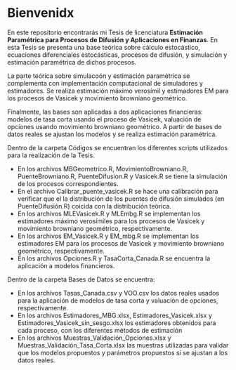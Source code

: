 # Bienvenidx
En este repositorio encontrarás mi Tesis de licenciatura **Estimación Paramétrica para Procesos de Difusión y Aplicaciones en Finanzas**. En esta Tesis se presenta una base teórica sobre cálculo estocástico, ecuaciones diferenciales estocásticas, procesos de difusión, y simulación y estimación paramétrica de dichos procesos. 

La parte teórica sobre simulacoón y estimación paramétrica se complementa con implementación computacional de simuladores y estimadores. Se realiza estimación máximo verosímil y estimadores EM para los procesos de Vasicek y movimiento browniano geométrico.

Finalmente, las bases son aplicadas a dos aplicaciones financieras: modelos de tasa corta usando el proceso de Vasicek, valuación de opciones usando movimiento browniano geométrico. A partir de bases de datos reales se ajustan los modelos y se realiza estimación paramétrica.

Dentro de la carpeta Códigos se encuentran los diferentes scripts utilizados para la realización de la Tesis. 
 - En los archivos MBGeometrico.R, MovimientoBrowniano.R, PuenteBrowniano.R, PuenteDifusion.R y Vasicek.R se tiene la simulación de los procesos correspondientes. 
 - En el archivo Calibrar_puente_vasicek.R se hace una calibración para verificar que el la distribución de los puentes de difusión simulados (en PuenteDifusión.R) coicida con la distribución teórica. 
 - En los archivos MLEVasicek.R y MLEmbg.R se implementan los estimadores máximo verosímiles para los procesos de Vasicek y movimiento browniano geométrico, respectivamente.
 - En los archivos EM_Vasicek.R y EM_mbg.R se implementan los estimadores EM para los procesos de Vasicek y movimiento browniano geométrico, respectivamente.
 - En los archivos Opciones.R y TasaCorta_Canada.R se encuentra la aplicación a modelos financieros.

Dentro de la carpeta Bases de Datos se encuentra:
 - En los archivos Tasas_Canada.csv y VOO.csv los datos reales usados para la aplicación de modelos de tasa corta y valuación de opciones, respectivamente.
 - En los archivos Estimadores_MBG.xlsx, Estimadores_Vasicek.xlsx y Estimadores_Vasicek_sin_sesgo.xlsx los estimadores obtenidos para cada proceso, con los diferentes métodos de estimación
 - En los archivos Muestras_Validación_Opciones.xlsx y Muestras_Validación_Tasa_Corta.xlsx las muestras utilizadas para validar que los modelos propuestos y parámetros propuestos sí se ajustan a los datos reales.
